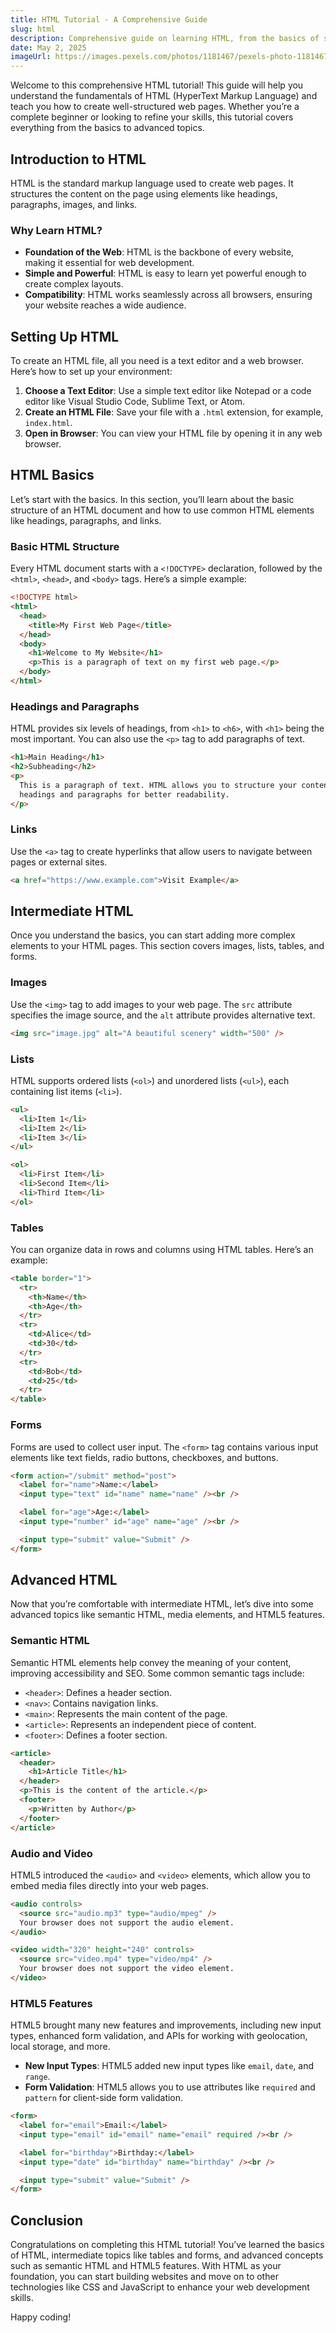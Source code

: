 ```yaml
---
title: HTML Tutorial - A Comprehensive Guide
slug: html
description: Comprehensive guide on learning HTML, from the basics of structuring web pages to advanced elements and semantics.
date: May 2, 2025
imageUrl: https://images.pexels.com/photos/1181467/pexels-photo-1181467.jpeg?auto=compress&cs=tinysrgb&w=600
---
```


Welcome to this comprehensive HTML tutorial! This guide will help you understand the fundamentals of HTML (HyperText Markup Language) and teach you how to create well-structured web pages. Whether you’re a complete beginner or looking to refine your skills, this tutorial covers everything from the basics to advanced topics.

## Introduction to HTML

HTML is the standard markup language used to create web pages. It structures the content on the page using elements like headings, paragraphs, images, and links.

### Why Learn HTML?

- **Foundation of the Web**: HTML is the backbone of every website, making it essential for web development.
- **Simple and Powerful**: HTML is easy to learn yet powerful enough to create complex layouts.
- **Compatibility**: HTML works seamlessly across all browsers, ensuring your website reaches a wide audience.

## Setting Up HTML

To create an HTML file, all you need is a text editor and a web browser. Here’s how to set up your environment:

1. **Choose a Text Editor**: Use a simple text editor like Notepad or a code editor like Visual Studio Code, Sublime Text, or Atom.
2. **Create an HTML File**: Save your file with a `.html` extension, for example, `index.html`.
3. **Open in Browser**: You can view your HTML file by opening it in any web browser.

## HTML Basics

Let’s start with the basics. In this section, you’ll learn about the basic structure of an HTML document and how to use common HTML elements like headings, paragraphs, and links.

### Basic HTML Structure

Every HTML document starts with a `<!DOCTYPE>` declaration, followed by the `<html>`, `<head>`, and `<body>` tags. Here’s a simple example:

```html
<!DOCTYPE html>
<html>
  <head>
    <title>My First Web Page</title>
  </head>
  <body>
    <h1>Welcome to My Website</h1>
    <p>This is a paragraph of text on my first web page.</p>
  </body>
</html>
```

### Headings and Paragraphs

HTML provides six levels of headings, from `<h1>` to `<h6>`, with `<h1>` being the most important. You can also use the `<p>` tag to add paragraphs of text.

```html
<h1>Main Heading</h1>
<h2>Subheading</h2>
<p>
  This is a paragraph of text. HTML allows you to structure your content into
  headings and paragraphs for better readability.
</p>
```

### Links

Use the `<a>` tag to create hyperlinks that allow users to navigate between pages or external sites.

```html
<a href="https://www.example.com">Visit Example</a>
```

## Intermediate HTML

Once you understand the basics, you can start adding more complex elements to your HTML pages. This section covers images, lists, tables, and forms.

### Images

Use the `<img>` tag to add images to your web page. The `src` attribute specifies the image source, and the `alt` attribute provides alternative text.

```html
<img src="image.jpg" alt="A beautiful scenery" width="500" />
```

### Lists

HTML supports ordered lists (`<ol>`) and unordered lists (`<ul>`), each containing list items (`<li>`).

```html
<ul>
  <li>Item 1</li>
  <li>Item 2</li>
  <li>Item 3</li>
</ul>

<ol>
  <li>First Item</li>
  <li>Second Item</li>
  <li>Third Item</li>
</ol>
```

### Tables

You can organize data in rows and columns using HTML tables. Here’s an example:

```html
<table border="1">
  <tr>
    <th>Name</th>
    <th>Age</th>
  </tr>
  <tr>
    <td>Alice</td>
    <td>30</td>
  </tr>
  <tr>
    <td>Bob</td>
    <td>25</td>
  </tr>
</table>
```

### Forms

Forms are used to collect user input. The `<form>` tag contains various input elements like text fields, radio buttons, checkboxes, and buttons.

```html
<form action="/submit" method="post">
  <label for="name">Name:</label>
  <input type="text" id="name" name="name" /><br />

  <label for="age">Age:</label>
  <input type="number" id="age" name="age" /><br />

  <input type="submit" value="Submit" />
</form>
```

## Advanced HTML

Now that you’re comfortable with intermediate HTML, let’s dive into some advanced topics like semantic HTML, media elements, and HTML5 features.

### Semantic HTML

Semantic HTML elements help convey the meaning of your content, improving accessibility and SEO. Some common semantic tags include:

- `<header>`: Defines a header section.
- `<nav>`: Contains navigation links.
- `<main>`: Represents the main content of the page.
- `<article>`: Represents an independent piece of content.
- `<footer>`: Defines a footer section.

```html
<article>
  <header>
    <h1>Article Title</h1>
  </header>
  <p>This is the content of the article.</p>
  <footer>
    <p>Written by Author</p>
  </footer>
</article>
```

### Audio and Video

HTML5 introduced the `<audio>` and `<video>` elements, which allow you to embed media files directly into your web pages.

```html
<audio controls>
  <source src="audio.mp3" type="audio/mpeg" />
  Your browser does not support the audio element.
</audio>

<video width="320" height="240" controls>
  <source src="video.mp4" type="video/mp4" />
  Your browser does not support the video element.
</video>
```

### HTML5 Features

HTML5 brought many new features and improvements, including new input types, enhanced form validation, and APIs for working with geolocation, local storage, and more.

- **New Input Types**: HTML5 added new input types like `email`, `date`, and `range`.
- **Form Validation**: HTML5 allows you to use attributes like `required` and `pattern` for client-side form validation.

```html
<form>
  <label for="email">Email:</label>
  <input type="email" id="email" name="email" required /><br />

  <label for="birthday">Birthday:</label>
  <input type="date" id="birthday" name="birthday" /><br />

  <input type="submit" value="Submit" />
</form>
```

## Conclusion

Congratulations on completing this HTML tutorial! You’ve learned the basics of HTML, intermediate topics like tables and forms, and advanced concepts such as semantic HTML and HTML5 features. With HTML as your foundation, you can start building websites and move on to other technologies like CSS and JavaScript to enhance your web development skills.

Happy coding!
